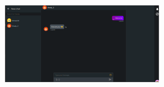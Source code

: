 [![Watch the video](https://raw.githubusercontent.com/ShadyNabil8/chat-app-MERN/main/demo.png)](https://raw.githubusercontent.com/ShadyNabil8/chat-app-MERN/main/demo.mp4)